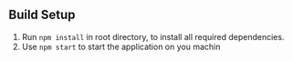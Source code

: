 

## Build Setup

1. Run `npm install` in root directory, to install all required dependencies.
2. Use `npm start` to start the application on you machin
